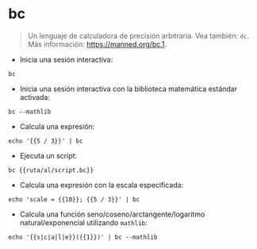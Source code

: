 # bc

> Un lenguaje de calculadora de precisión arbitraria.
> Vea también: `dc`.
> Más información: <https://manned.org/bc.1>.

- Inicia una sesión interactiva:

`bc`

- Inicia una sesión interactiva con la biblioteca matemática estándar activada:

`bc --mathlib`

- Calcula una expresión:

`echo '{{5 / 3}}' | bc`

- Ejecuta un script:

`bc {{ruta/al/script.bc}}`

- Calcula una expresión con la escala especificada:

`echo 'scale = {{10}}; {{5 / 3}}' | bc`

- Calcula una función seno/coseno/arctangente/logaritmo natural/exponencial utilizando `mathlib`:

`echo '{{s|c|a|l|e}}({{1}})' | bc --mathlib`
